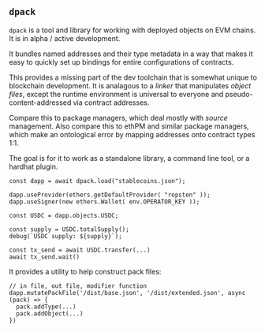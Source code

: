 `dpack`
---

`dpack` is a tool and library for working with deployed objects on EVM chains.
It is in alpha / active development.

It bundles named addresses and their type metadata in a way that makes it
easy to quickly set up bindings for entire configurations of contracts.

This provides a missing part of the dev toolchain that is somewhat unique to blockchain development.
It is analagous to a *linker* that manipulates *object files*, except the runtime environment is
universal to everyone and pseudo-content-addressed via contract addresses.

Compare this to package managers, which deal mostly with *source* management. Also compare this to ethPM
and similar package managers, which make an ontological error by mapping addresses onto contract types 1:1.

The goal is for it to work as a standalone library, a command line tool, or a hardhat plugin.

```
const dapp = await dpack.load("stablecoins.json");

dapp.useProvider(ethers.getDefaultProvider( "ropsten" ));
dapp.useSigner(new ethers.Wallet( env.OPERATOR_KEY ));

const USDC = dapp.objects.USDC;

const supply = USDC.totalSupply();
debug(`USDC supply: ${supply}`);

const tx_send = await USDC.transfer(...)
await tx_send.wait()
```

It provides a utility to help construct pack files:

```
// in file, out file, modifier function
dapp.mutatePackFile('/dist/base.json', '/dist/extended.json', async (pack) => {
  pack.addType(...)
  pack.addObject(...)
})
```
